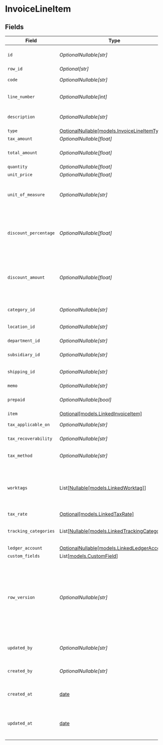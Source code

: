 # InvoiceLineItem


## Fields

| Field                                                                                                                                      | Type                                                                                                                                       | Required                                                                                                                                   | Description                                                                                                                                | Example                                                                                                                                    |
| ------------------------------------------------------------------------------------------------------------------------------------------ | ------------------------------------------------------------------------------------------------------------------------------------------ | ------------------------------------------------------------------------------------------------------------------------------------------ | ------------------------------------------------------------------------------------------------------------------------------------------ | ------------------------------------------------------------------------------------------------------------------------------------------ |
| `id`                                                                                                                                       | *OptionalNullable[str]*                                                                                                                    | :heavy_minus_sign:                                                                                                                         | A unique identifier for an object.                                                                                                         | 12345                                                                                                                                      |
| `row_id`                                                                                                                                   | *Optional[str]*                                                                                                                            | :heavy_minus_sign:                                                                                                                         | Row ID                                                                                                                                     | 12345                                                                                                                                      |
| `code`                                                                                                                                     | *OptionalNullable[str]*                                                                                                                    | :heavy_minus_sign:                                                                                                                         | User defined item code                                                                                                                     | 120-C                                                                                                                                      |
| `line_number`                                                                                                                              | *OptionalNullable[int]*                                                                                                                    | :heavy_minus_sign:                                                                                                                         | Line number of the resource                                                                                                                | 1                                                                                                                                          |
| `description`                                                                                                                              | *OptionalNullable[str]*                                                                                                                    | :heavy_minus_sign:                                                                                                                         | User defined description                                                                                                                   | Model Y is a fully electric, mid-size SUV, with seating for up to seven, dual motor AWD and unparalleled protection.                       |
| `type`                                                                                                                                     | [OptionalNullable[models.InvoiceLineItemType]](../models/invoicelineitemtype.md)                                                           | :heavy_minus_sign:                                                                                                                         | Item type                                                                                                                                  | sales_item                                                                                                                                 |
| `tax_amount`                                                                                                                               | *OptionalNullable[float]*                                                                                                                  | :heavy_minus_sign:                                                                                                                         | Tax amount                                                                                                                                 | 27500                                                                                                                                      |
| `total_amount`                                                                                                                             | *OptionalNullable[float]*                                                                                                                  | :heavy_minus_sign:                                                                                                                         | Total amount of the line item                                                                                                              | 27500                                                                                                                                      |
| `quantity`                                                                                                                                 | *OptionalNullable[float]*                                                                                                                  | :heavy_minus_sign:                                                                                                                         | N/A                                                                                                                                        | 1                                                                                                                                          |
| `unit_price`                                                                                                                               | *OptionalNullable[float]*                                                                                                                  | :heavy_minus_sign:                                                                                                                         | N/A                                                                                                                                        | 27500.5                                                                                                                                    |
| `unit_of_measure`                                                                                                                          | *OptionalNullable[str]*                                                                                                                    | :heavy_minus_sign:                                                                                                                         | Description of the unit type the item is sold as, ie: kg, hour.                                                                            | pc.                                                                                                                                        |
| `discount_percentage`                                                                                                                      | *OptionalNullable[float]*                                                                                                                  | :heavy_minus_sign:                                                                                                                         | Discount percentage applied to the line item when supported downstream.                                                                    | 0.01                                                                                                                                       |
| `discount_amount`                                                                                                                          | *OptionalNullable[float]*                                                                                                                  | :heavy_minus_sign:                                                                                                                         | Discount amount applied to the line item when supported downstream.                                                                        | 19.99                                                                                                                                      |
| `category_id`                                                                                                                              | *OptionalNullable[str]*                                                                                                                    | :heavy_minus_sign:                                                                                                                         | ID of the category of the line item                                                                                                        | 12345                                                                                                                                      |
| `location_id`                                                                                                                              | *OptionalNullable[str]*                                                                                                                    | :heavy_minus_sign:                                                                                                                         | The ID of the location                                                                                                                     | 12345                                                                                                                                      |
| `department_id`                                                                                                                            | *OptionalNullable[str]*                                                                                                                    | :heavy_minus_sign:                                                                                                                         | The ID of the department                                                                                                                   | 12345                                                                                                                                      |
| `subsidiary_id`                                                                                                                            | *OptionalNullable[str]*                                                                                                                    | :heavy_minus_sign:                                                                                                                         | The ID of the subsidiary                                                                                                                   | 12345                                                                                                                                      |
| `shipping_id`                                                                                                                              | *OptionalNullable[str]*                                                                                                                    | :heavy_minus_sign:                                                                                                                         | ID of the shipping of the line item                                                                                                        | 12345                                                                                                                                      |
| `memo`                                                                                                                                     | *OptionalNullable[str]*                                                                                                                    | :heavy_minus_sign:                                                                                                                         | Memo                                                                                                                                       | Some memo                                                                                                                                  |
| `prepaid`                                                                                                                                  | *OptionalNullable[bool]*                                                                                                                   | :heavy_minus_sign:                                                                                                                         | Whether the line item is prepaid                                                                                                           | true                                                                                                                                       |
| `item`                                                                                                                                     | [Optional[models.LinkedInvoiceItem]](../models/linkedinvoiceitem.md)                                                                       | :heavy_minus_sign:                                                                                                                         | N/A                                                                                                                                        |                                                                                                                                            |
| `tax_applicable_on`                                                                                                                        | *OptionalNullable[str]*                                                                                                                    | :heavy_minus_sign:                                                                                                                         | Tax applicable on                                                                                                                          | Domestic_Purchase_of_Goods_and_Services                                                                                                    |
| `tax_recoverability`                                                                                                                       | *OptionalNullable[str]*                                                                                                                    | :heavy_minus_sign:                                                                                                                         | Tax recoverability                                                                                                                         | Fully_Recoverable                                                                                                                          |
| `tax_method`                                                                                                                               | *OptionalNullable[str]*                                                                                                                    | :heavy_minus_sign:                                                                                                                         | Method of tax calculation                                                                                                                  | Due_to_Supplier                                                                                                                            |
| `worktags`                                                                                                                                 | List[[Nullable[models.LinkedWorktag]](../models/linkedworktag.md)]                                                                         | :heavy_minus_sign:                                                                                                                         | Worktags of the line item. This is currently only supported in Workday.                                                                    |                                                                                                                                            |
| `tax_rate`                                                                                                                                 | [Optional[models.LinkedTaxRate]](../models/linkedtaxrate.md)                                                                               | :heavy_minus_sign:                                                                                                                         | N/A                                                                                                                                        |                                                                                                                                            |
| `tracking_categories`                                                                                                                      | List[[Nullable[models.LinkedTrackingCategory]](../models/linkedtrackingcategory.md)]                                                       | :heavy_minus_sign:                                                                                                                         | A list of linked tracking categories.                                                                                                      |                                                                                                                                            |
| `ledger_account`                                                                                                                           | [OptionalNullable[models.LinkedLedgerAccount]](../models/linkedledgeraccount.md)                                                           | :heavy_minus_sign:                                                                                                                         | N/A                                                                                                                                        |                                                                                                                                            |
| `custom_fields`                                                                                                                            | List[[models.CustomField](../models/customfield.md)]                                                                                       | :heavy_minus_sign:                                                                                                                         | N/A                                                                                                                                        |                                                                                                                                            |
| `row_version`                                                                                                                              | *OptionalNullable[str]*                                                                                                                    | :heavy_minus_sign:                                                                                                                         | A binary value used to detect updates to a object and prevent data conflicts. It is incremented each time an update is made to the object. | 1-12345                                                                                                                                    |
| `updated_by`                                                                                                                               | *OptionalNullable[str]*                                                                                                                    | :heavy_minus_sign:                                                                                                                         | The user who last updated the object.                                                                                                      | 12345                                                                                                                                      |
| `created_by`                                                                                                                               | *OptionalNullable[str]*                                                                                                                    | :heavy_minus_sign:                                                                                                                         | The user who created the object.                                                                                                           | 12345                                                                                                                                      |
| `created_at`                                                                                                                               | [date](https://docs.python.org/3/library/datetime.html#date-objects)                                                                       | :heavy_minus_sign:                                                                                                                         | The date and time when the object was created.                                                                                             | 2020-09-30T07:43:32.000Z                                                                                                                   |
| `updated_at`                                                                                                                               | [date](https://docs.python.org/3/library/datetime.html#date-objects)                                                                       | :heavy_minus_sign:                                                                                                                         | The date and time when the object was last updated.                                                                                        | 2020-09-30T07:43:32.000Z                                                                                                                   |